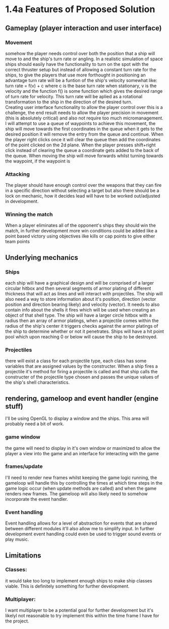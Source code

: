 # 1.4a Features of Proposed Solution

## Gameplay (player interaction and user interface)

### Movement

somehow the player needs control over both the position that a ship will move to and the ship's turn rate or angling. In a realistic simulation of space ships should easily have the functionality to turn on the spot with the correct thruster setup but instead of allowing a constant turn rate for the ships, to give the players that use more forthought in positioning an advantage turn rate will be a funtion of the ship's velocity somewhat like: turn rate = f(v) + c where c is the base turn rate when stationary, v is the velocity and the function f() is some function which gives the desired range of turn rate for velocity. This turn rate will be aplied as a rotational transformation to the ship in the direction of the desired turn.\
Creating user interface functionality to allow the player control over this is a challenge, the end result needs to allow the player precision in movement (this is absolutely critical) and also not require too much micromanagement. I will attempt to use a queue of waypoints to achieve this movement, the ship will move towards the first coordinates in the queue when it gets to the desired position it will remove the entry from the queue and continue. When the player right clicks once it will clear the queue then add the coordinates of the point clicked on the 2d plane. When the player presses shift+right click instead of clearing the queue a coordinate gets added to the back of the queue. When moving the ship will move forwards whilst turning towards the waypoint, if the waypoint is&#x20;

### Attacking

The player should have enough control over the weapons that they can fire in a specific direction without selecting a target but also there should be a lock on mechanic, how it decides lead will have to be worked out/adjusted in development.

### Winning the match

When a player eliminates all of the opponent's ships they should win the match, in further development more win conditions could be added like a point based victory using objectives ilke kills or cap points to give either team points

## Underlying mechanics

### Ships

each ship will have a graphical design and will be comprised of a larger circular hitbox and then several segments of armor plating of different thickness that will act as lines and will interact with projectiles. The ship will also need a way to store information about it's position, direction (vector position and direction bearing likely) and velocity (vector). It needs to also contain info about the shells it fires which will be used when creating an object of that shell type. The ship will have a larger circle hitbox with a radius then an array of armor platings, when a projectile comes within the radius of the ship's center it triggers checks against the armor platings of the ship to determine whether or not it penetrates. Ships will have a hit point pool which upon reaching 0 or below will cause the ship to be destroyed.

### Projectiles

there will exist a class for each projectile type, each class has some variables that are assigned values by the constructer. When a ship fires a projectile it's method for firing a projectile is called and that ship calls the constructer of the projectile type chosen and passes the unique values of the ship's shell characteristics.

## rendering, gameloop and event handler (engine stuff)

I'll be using OpenGL to display a window and the ships. This area will probably need a bit of work.

### game window

the game will need to display in it's own window or maximized to allow the player a view into the game and an interface for interacting with the game

### frames/update

I'll need to render new frames whilst keeping the game logic running, the gameloop will handle this by controlling the times at which time steps in the game logic occur (when update methods are called) and when the game renders new frames. The gameloop will also likely need to somehow incorporate the event handler.

### Event handling

Event handling allows for a level of abstraction for events that are shared between different modules it'll also allow me to simplify input. In further development event handling could even be used to trigger sound events or play music.

## Limitations

### Classes:

it would take too long to implement enough ships to make ship classes viable. This is definitely something for further development.

### Multiplayer:

I want multiplayer to be a potential goal for further development but it's likelyl not reasonable to try implement this within the time frame I have for the project.
